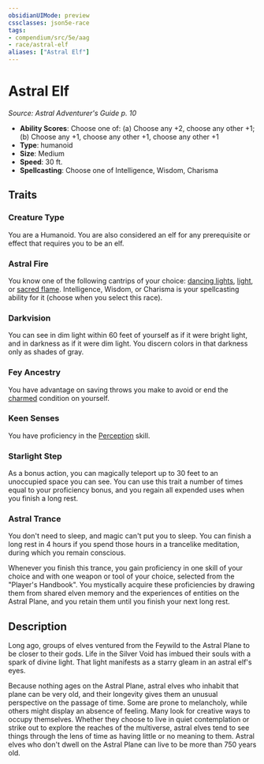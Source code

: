 ```yaml
---
obsidianUIMode: preview
cssclasses: json5e-race
tags:
- compendium/src/5e/aag
- race/astral-elf
aliases: ["Astral Elf"]
---
```

# Astral Elf
*Source: Astral Adventurer's Guide p. 10*  

- **Ability Scores**: Choose one of: (a) Choose any +2, choose any other +1; (b) Choose any +1, choose any other +1, choose any other +1
- **Type**: humanoid
- **Size**: Medium
- **Speed**: 30 ft.
- **Spellcasting**: Choose one of Intelligence, Wisdom, Charisma

## Traits

### Creature Type

You are a Humanoid. You are also considered an elf for any prerequisite or effect that requires you to be an elf.

### Astral Fire

You know one of the following cantrips of your choice: [dancing lights](/Systems/5e/spells/dancing-lights.md), [light](/Systems/5e/spells/light.md), or [sacred flame](/Systems/5e/spells/sacred-flame.md). Intelligence, Wisdom, or Charisma is your spellcasting ability for it (choose when you select this race).

### Darkvision

You can see in dim light within 60 feet of yourself as if it were bright light, and in darkness as if it were dim light. You discern colors in that darkness only as shades of gray.

### Fey Ancestry

You have advantage on saving throws you make to avoid or end the [charmed](/Systems/5e/rules/conditions.md#charmed) condition on yourself.

### Keen Senses

You have proficiency in the [Perception](/Systems/5e/rules/skills.md#Perception) skill.

### Starlight Step

As a bonus action, you can magically teleport up to 30 feet to an unoccupied space you can see. You can use this trait a number of times equal to your proficiency bonus, and you regain all expended uses when you finish a long rest.

### Astral Trance

You don't need to sleep, and magic can't put you to sleep. You can finish a long rest in 4 hours if you spend those hours in a trancelike meditation, during which you remain conscious.

Whenever you finish this trance, you gain proficiency in one skill of your choice and with one weapon or tool of your choice, selected from the "Player's Handbook". You mystically acquire these proficiencies by drawing them from shared elven memory and the experiences of entities on the Astral Plane, and you retain them until you finish your next long rest.

## Description

Long ago, groups of elves ventured from the Feywild to the Astral Plane to be closer to their gods. Life in the Silver Void has imbued their souls with a spark of divine light. That light manifests as a starry gleam in an astral elf's eyes.

Because nothing ages on the Astral Plane, astral elves who inhabit that plane can be very old, and their longevity gives them an unusual perspective on the passage of time. Some are prone to melancholy, while others might display an absence of feeling. Many look for creative ways to occupy themselves. Whether they choose to live in quiet contemplation or strike out to explore the reaches of the multiverse, astral elves tend to see things through the lens of time as having little or no meaning to them. Astral elves who don't dwell on the Astral Plane can live to be more than 750 years old.